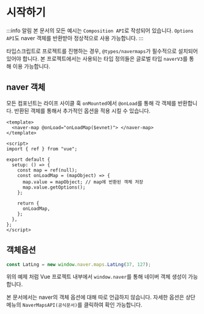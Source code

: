 # 시작하기

:::info 알림
본 문서의 모든 예시는 `Composition API`로 작성되어 있습니다. `Options API`도 naver 객체를 반환받아 정상적으로 사용 가능합니다.
:::

타입스크립트로 프로젝트를 진행하는 경우, `@types/navermaps`가 필수적으로 설치되어 있어야 합니다. 본 프로젝트에서는 사용되는 타입 정의들은 글로벌 타입 `naverV3`를 통해 이용 가능합니다.

## naver 객체

모든 컴포넌트는 라이프 사이클 훅 `onMounted`에서 `@onLoad`를 통해 각 객체를 반환합니다. 반환된 객체를 통해서 추가적인 옵션을 적용 시킬 수 있습니다.

```vue
<template>
  <naver-map @onLoad="onLoadMap($evnet)"> </naver-map>
</template>

<script>
import { ref } from "vue";

export default {
  setup: () => {
    const map = ref(null);
    const onLoadMap = (mapObject) => {
      map.value = mapObject; // map에 반환된 객체 저장
      map.value.getOptions();
    };

    return {
      onLoadMap,
    };
  },
};
</script>
```

## 객체옵션

```js
const LatLng = new window.naver.maps.LatLng(37, 127);
```

위의 예제 처럼 Vue 프로젝트 내부에서 `window.naver`를 통해 네이버 객체 생성이 가능 합니다.

본 문서에서는 naver의 객체 옵션에 대해 따로 언급하지 않습니다. 자세한 옵션은 상단 메뉴의 `NaverMapsAPI(공식문서)`를 클릭하여 확인 가능합니다.
